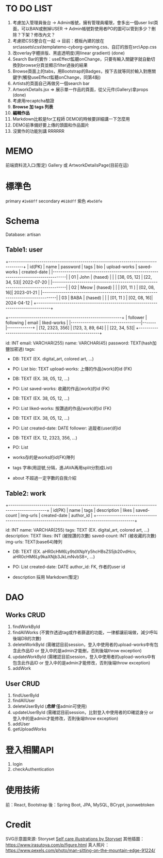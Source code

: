 # TO DO LIST
1. 考慮加入管理員後台
   -> Admin帳號，擁有管理員權限，會多出一個user list頁面，可以BAN或刪掉USER
   -> Admin帳號對使用者PO的圖可以管到多少？刪除？下架？修改內文？
2. 考慮把CSS整合在一起
   -> 目前：模板內建的放在src\assets\css\templatemo-cyborg-gaming.css、自訂的放在src\App.css
3. 改overlay字體排版、黑底透明度(用linear gradient) (done)
4. Search Bar的實作：useEffect監聽onChange，只要有輸入關鍵字就自動切換到browse分頁並顯示filter過後的結果
5. Browse頁面上的tabs，用Bootstrap的Badges，按下去就等同於輸入對應關鍵字(觸發useEffect監聽onChange，同第4點)
6. Artists的頁面自己再做另一個search bar
7. ArtworkDetails.jsx => 展示單一作品的頁面，從父元件(Gallery)拿props (done)
8. 考慮用recaptcha驗證
9. **Browse 加 tags 列表**
10. **編輯作品**
11. Markdown比較是for工程師 DEMO的時候要詳細講一下怎麼用
12. DEMO前準備好要上傳的頭圖和作品圖片
13. 沒實作的功能別講 RRRRRR

# MEMO
前端資料流入口(暫定)
Gallery 或 ArtworkDetailsPage(目前在這)

# 標準色
primary `#2e68ff`
secondary `#618dff`
紫色 `#be58fe`

# Schema
Database: artisan

## Table1: user
+-------------------------------------------------------------------------------------+
| id(PK) | name | password | tags |  bio  | upload-works | saved-works | created-date |
|-------------------------------------------------------------------------------------|
|   01   | John | (hased)  |      |       | [38, 05, 12] | [22, 34, 53]|  2022-07-20  |
|-------------------------------------------------------------------------------------|
|   02   | Meow | (hased)  |      |       | [01, 11    ] | [02, 08, 16]|  2023-01-21  |
|-------------------------------------------------------------------------------------|
|   03   | BABA | (hased)  |      |       | [01, 11    ] | [02, 08, 16]|  2024-04-12  |
+-------------------------------------------------------------------------------------+

+----------------------------------------------------------+
|     follower    |     following    | email | liked-works |
|------------------------------------|-------|-------------+
| [12, 2323, 356] | [123, 3, 89, 64] |       | [22, 34, 53]|
+----------------------------------------------------------+

id: INT
email: VARCHAR(255) 
name: VARCHAR(45)
password: TEXT(hash加鹽加密過)
tags: 
  * DB: TEXT (EX. digital_art, colored art, ...)
  * PO: List<String>
bio: TEXT
upload-works: 上傳的作品(work)的id (FK)
  * DB: TEXT (EX. 38, 05, 12, ...)
  * PO: List<int>
saved-works: 收藏的作品(work)的id (FK)
  * DB: TEXT (EX. 38, 05, 12, ...)
  * PO: List<int>
liked-works: 按讚過的作品(work)的id (FK)
  * DB: TEXT (EX. 38, 05, 12, ...)
  * PO: List<int>
created-date: DATE
follower: 追蹤者(user)的id
  * DB: TEXT (EX. 12, 2323, 356, ...)
  * PO: List<int>

* works存的是works的id(FK)陣列 
* tags 字串(用逗號,分隔，進JAVA再用split分割成List<String>)
* about 不超過一定字數的自我介紹

## Table2: work
+-------------------------------------------------------------------------------------------------+
| id(PK) | name  | tags | description | likes | saved-count | img-urls | created-date | author_id |
+-------------------------------------------------------------------------------------------------+

id: INT
name: VARCHAR(255)
tags: TEXT (EX. digital_art, colored art, ...)
description: TEXT
likes: INT (被按讚的次數)
saved-count: INT (被收藏的次數)
img-urls: TEXT(base64)陣列
  * DB: TEXT (EX. aHR0cHM6Ly9tdXNpYy5hcHBsZS5jb20vdHcv, aHR0cHM6Ly9kaXNjb3JkLmNvbS8=, ...)
  * PO: List<String>
created-date: DATE
author_id: FK, 作者的user id

* description 採用 Markdown(暫定)

# DAO
## Works CRUD
1. findWorkById
2. findAllWorks (不實作透過tag或作者篩選的功能，一律都讓前端做，減少呼叫後端DB的次數)
3. deleteWorkById (需確認目前session，登入中使用者的upload-works中有包含此作品ID or 登入中的是admin才能刪，否則後端throw exception)
4. updateWorkById (需確認目前session，登入中使用者的upload-works中有包含此作品ID or 登入中的是admin才能修改，否則後端throw exception)
5. addWork

## User CRUD
1. findUserById
2. findAllUser
3. deleteUserById (***危險*** 僅admin可使用)
4. updateUserById (需確認目前session，比對登入中使用者的ID確認身分 or 登入中的是admin才能修改，否則後端throw exception)
5. addUser
6. getUploadWorks

# 登入相關API
1. login
2. checkAuthentication

# 使用技術
前：React, Bootstrap
後：Spring Boot, JPA, MySQL, BCrypt, jsonwebtoken

# Credit
SVG示意圖來源: Storyset
<a href="https://storyset.com/self-care">Self care illustrations by Storyset</a>
其他插圖：
https://www.irasutoya.com/p/figure.html
真人照片：
https://www.pexels.com/photo/man-sitting-on-the-mountain-edge-91224/

